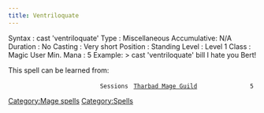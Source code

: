 ```yaml
---
title: Ventriloquate
---
```


Syntax : cast 'ventriloquate' Type : Miscellaneous Accumulative: N/A
Duration : No Casting : Very short Position : Standing Level : Level 1
Class : Magic User Min. Mana : 5 Example: \> cast 'ventriloquate' bill I
hate you Bert!

This spell can be learned from:

`                          Sessions `
[`Tharbad Mage Guild`](Tharbad_Mage_Guild "wikilink")`               5`

[Category:Mage spells](Category:Mage_spells "wikilink")
[Category:Spells](Category:Spells "wikilink")